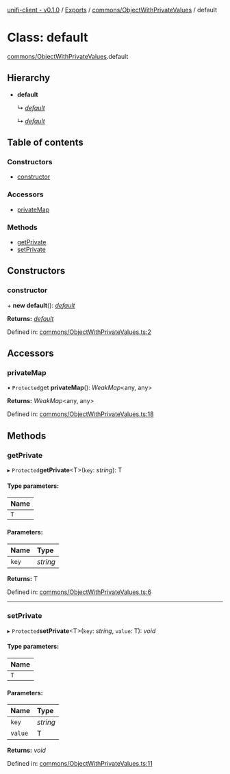 [unifi-client - v0.1.0](../README.md) / [Exports](../modules.md) / [commons/ObjectWithPrivateValues](../modules/commons_objectwithprivatevalues.md) / default

# Class: default

[commons/ObjectWithPrivateValues](../modules/commons_objectwithprivatevalues.md).default

## Hierarchy

* **default**

  ↳ [*default*](commons__objectsubcontroller.default.md)

  ↳ [*default*](unifiauth.default.md)

## Table of contents

### Constructors

- [constructor](commons_objectwithprivatevalues.default.md#constructor)

### Accessors

- [privateMap](commons_objectwithprivatevalues.default.md#privatemap)

### Methods

- [getPrivate](commons_objectwithprivatevalues.default.md#getprivate)
- [setPrivate](commons_objectwithprivatevalues.default.md#setprivate)

## Constructors

### constructor

\+ **new default**(): [*default*](commons_objectwithprivatevalues.default.md)

**Returns:** [*default*](commons_objectwithprivatevalues.default.md)

Defined in: [commons/ObjectWithPrivateValues.ts:2](https://github.com/thib3113/unifi-client/blob/8d1ef7c/src/commons/ObjectWithPrivateValues.ts#L2)

## Accessors

### privateMap

• `Protected`get **privateMap**(): *WeakMap*<any, any\>

**Returns:** *WeakMap*<any, any\>

Defined in: [commons/ObjectWithPrivateValues.ts:18](https://github.com/thib3113/unifi-client/blob/8d1ef7c/src/commons/ObjectWithPrivateValues.ts#L18)

## Methods

### getPrivate

▸ `Protected`**getPrivate**<T\>(`key`: *string*): T

#### Type parameters:

Name |
:------ |
`T` |

#### Parameters:

Name | Type |
:------ | :------ |
`key` | *string* |

**Returns:** T

Defined in: [commons/ObjectWithPrivateValues.ts:6](https://github.com/thib3113/unifi-client/blob/8d1ef7c/src/commons/ObjectWithPrivateValues.ts#L6)

___

### setPrivate

▸ `Protected`**setPrivate**<T\>(`key`: *string*, `value`: T): *void*

#### Type parameters:

Name |
:------ |
`T` |

#### Parameters:

Name | Type |
:------ | :------ |
`key` | *string* |
`value` | T |

**Returns:** *void*

Defined in: [commons/ObjectWithPrivateValues.ts:11](https://github.com/thib3113/unifi-client/blob/8d1ef7c/src/commons/ObjectWithPrivateValues.ts#L11)
